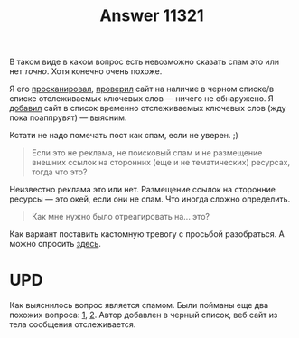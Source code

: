 ﻿---
title: "Answer 11321"
se.owner.user_id: 337540
se.owner.display_name: "Victor VosMottor"
se.owner.link: "https://ru.meta.stackoverflow.com/users/337540/victor-vosmottor"
se.answer_id: 11321
se.question_id: 11320
se.post_type: answer
se.is_accepted: True
---
<p>В таком виде в каком вопрос есть невозможно сказать спам это или нет <em>точно</em>. Хотя конечно очень похоже.</p>
<p>Я его <a href="https://chat.stackexchange.com/transcript/message/56859071">просканировал</a>, <a href="https://chat.stackexchange.com/transcript/message/56859081">проверил</a> сайт на наличие в черном списке/в списке отслеживаемых ключевых слов — ничего не обнаружено. Я <a href="https://chat.stackexchange.com/transcript/message/56859116">добавил</a> сайт в список временно отслеживаемых ключевых слов (жду пока поаппрувят) — выясним.</p>
<p>Кстати не надо помечать пост как спам, если не уверен. ;)</p>
<blockquote>
<p>Если это не реклама, не поисковый спам и не размещение внешних ссылок на сторонних (еще и не тематических) ресурсах, тогда что это?</p>
</blockquote>
<p>Неизвестно реклама это или нет. Размещение ссылок на сторонние ресурсы — это окей, если они не спам.  Что иногда сложно определить.</p>
<blockquote>
<p>Как мне нужно было отреагировать на... это?</p>
</blockquote>
<p>Как вариант поставить кастомную тревогу с просьбой разобраться. А можно спросить <a href="https://chat.stackexchange.com/rooms/11540/charcoal-hq">здесь</a>.</p>
<h1>UPD</h1>
<p>Как выяснилось вопрос является спамом. Были пойманы еще два похожих вопроса: <a href="https://metasmoke.erwaysoftware.com/posts/uid/ru.stackoverflow/1235792" rel="nofollow noreferrer">1</a>, <a href="https://metasmoke.erwaysoftware.com/post/288164" rel="nofollow noreferrer">2</a>. Автор добавлен в черный список, веб сайт из тела сообщения отслеживается.</p>
